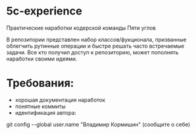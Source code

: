 # 5c-experience
Практические наработки кодерской команды Пяти углов

В репозитории представлен набор классов/фукционала, призванные облегчить рутинные операции и быстре решать часто встречаемые задачи.
Все кто получил доступ к репозиторию, может пополнять наработки своими идеями.

# Требования:
- хорошая документация наработок
- понятные коммиты
- идентификация автора:

git config --global user.name "Владимир Кормишин" (сообщите о  себе)

